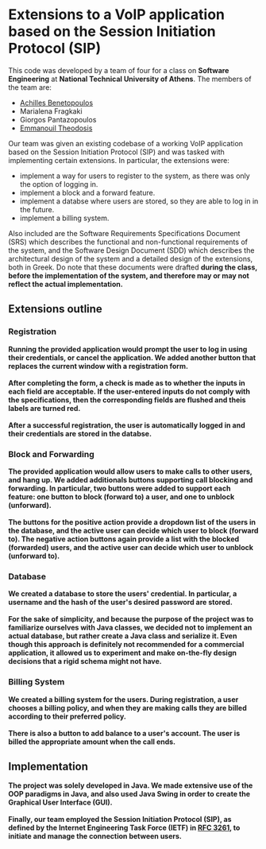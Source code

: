 # Extensions to a VoIP application based on the Session Initiation Protocol (SIP)
This code was developed by a team of four for a class on <b>Software Engineering</b> at <b>National Technical University of Athens</b>. The members of the team are:
- <a href="https://github.com/abenetopoulos">Achilles Benetopoulos</a>
- Marialena Fragkaki
- Giorgos Pantazopoulos
- <a href="https://github.com/manosth">Emmanouil Theodosis</a>

Our team was given an existing codebase of a working VoIP application based on the Session Initiation Protocol (SIP) and was tasked with implementing certain extensions. In particular, the extensions were:
- implement a way for users to register to the system, as there was only the option of logging in.
- implement a block and a forward feature.
- implement a databse where users are stored, so they are able to log in in the future.
- implement a billing system.

Also included are the Software Requirements Specifications Document (SRS) which describes the functional and non-functional requirements of the system, and the Software Design Document (SDD) which describes the architectural design of the system and a detailed design of the extensions, both in Greek. Do note that these documents were drafted <b>during the class<b>, before the implementation of the system, <b>and therefore may or may not reflect the actual implementation<b>.

## Extensions outline
### Registration
Running the provided application would prompt the user to log in using their credentials, or cancel the application. We added another button that replaces the current window with a registration form.
<br>
<br>
After completing the form, a check is made as to whether the inputs in each field are acceptable. If the user-entered inputs do not comply with the specifications, then the corresponding fields are flushed and theis labels are turned red.
<br>
<br>
After a successful registration, the user is automatically logged in and their credentials are stored in the databse.

### Block and Forwarding
The provided application would allow users to make calls to other users, and hang up. We added additionals buttons supporting call blocking and forwarding. In particular, two buttons were added to support each feature: one button to block (forward to) a user, and one to unblock (unforward).
<br>
<br>
The buttons for the positive action provide a dropdown list of the users in the database, and the active user can decide which user to block (forward to). The negative action buttons again provide a list with the blocked (forwarded) users, and the active user can decide which user to unblock (unforward to).

### Database
We created a database to store the users' credential. In particular, a username and the hash of the user's desired password are stored.
<br>
<br>
For the sake of simplicity, and because the purpose of the project was to familiarize ourselves with Java classes, we decided not to implement an actual database, but rather create a Java class and serialize it. Even though this approach is definitely not recommended for a commercial application, it allowed us to experiment and make on-the-fly design decisions that a rigid schema might not have.

### Billing System
We created a billing system for the users. During registration, a user chooses a billing policy, and when they are making calls they are billed according to their preferred policy.
<br>
<br>
There is also a button to add balance to a user's account. The user is billed the appropriate amount when the call ends.

## Implementation
The project was solely developed in Java. We made extensive use of the OOP paradigms in Java, and also used Java Swing in order to create the Graphical User Interface (GUI).
<br>
<br>
Finally, our team employed the Session Initiation Protocol (SIP), as defined by the Internet Engineering Task Force (IETF) in <a href="https://www.ietf.org/rfc/rfc3261.txt">RFC 3261</a>, to initiate and manage the connection between users.
